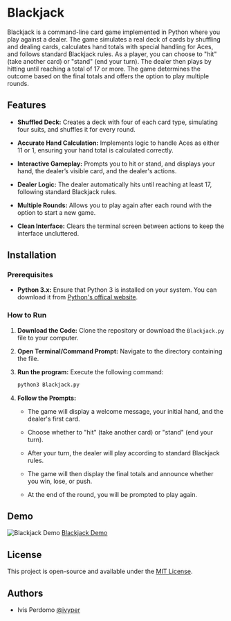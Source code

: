 
# Blackjack
Blackjack is a command-line card game implemented in Python where you play against a dealer. The game simulates a real deck of cards by shuffling and dealing cards, calculates hand totals with special handling for Aces, and follows standard Blackjack rules. As a player, you can choose to "hit" (take another card) or "stand" (end your turn). The dealer then plays by hitting until reaching a total of 17 or more. The game determines the outcome based on the final totals and offers the option to play multiple rounds.

## Features

- **Shuffled Deck:** Creates a deck with four of each card type, simulating four suits, and shuffles it for every round.

- **Accurate Hand Calculation:** Implements logic to handle Aces as either 11 or 1, ensuring your hand total is calculated correctly.

- **Interactive Gameplay:** Prompts you to hit or stand, and displays your hand, the dealer’s visible card, and the dealer's actions.

- **Dealer Logic:** The dealer automatically hits until reaching at least 17, following standard Blackjack rules.

- **Multiple Rounds:** Allows you to play again after each round with the option to start a new game.

- **Clean Interface:** Clears the terminal screen between actions to keep the interface uncluttered.

## Installation

### Prerequisites

- **Python 3.x:** Ensure that Python 3 is installed on your system. You can download it from [Python's offical website](python.org).

### How to Run

1. **Download the Code:** Clone the repository or download the `Blackjack.py` file to your computer.

2. **Open Terminal/Command Prompt:** Navigate to the directory containing the file.

3. **Run the program:** Execute the following command:

    ```bash
    python3 Blackjack.py
    ```

4. **Follow the Prompts:**
   - The game will display a welcome message, your initial hand, and the dealer's first card.

   - Choose whether to "hit" (take another card) or "stand" (end your turn).

   - After your turn, the dealer will play according to standard Blackjack rules.

   - The game will then display the final totals and announce whether you win, lose, or push.

   - At the end of the round, you will be prompted to play again.

   


## Demo
![Blackjack Demo](https://i.imgur.com/IWOna36.gif)
[Blackjack Demo](https://i.imgur.com/IWOna36.gif)

## License

This project is open-source and available under the [MIT License](https://choosealicense.com/licenses/mit/).


## Authors

- Ivis Perdomo [@ivyper](https://www.github.com/ivyper)

